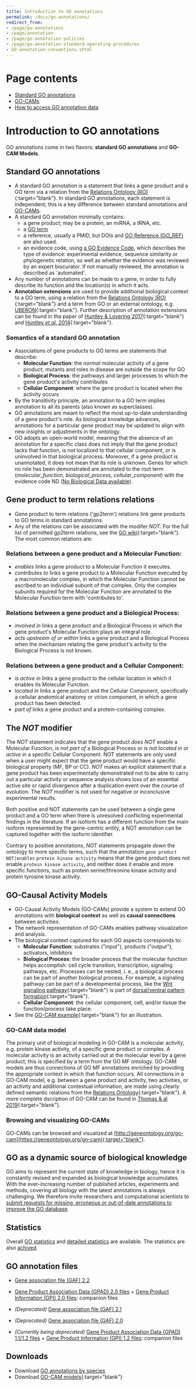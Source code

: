 ```yaml
---
title: Introduction to GO annotations
permalink: /docs/go-annotations/
redirect_from:
- /page/go-annotations
- /page/annotation
- /page/go-annotation-policies
- /page/go-annotation-standard-operating-procedures
- GO.annotation.conventions.shtml
---
```

# Page contents 
+ [Standard GO annotations](#standard-go-annotations) 
+ [GO-CAMs](#go-causal-activity-models)
+ [How to access GO annotation data](#go-annotation-files) 

# Introduction to GO annotations

GO annotations come in two flavors: **standard GO annotations** and **GO-CAM Models**.

## Standard GO annotations
+ A standard GO annotation is a statement that links a gene product and a GO term via a relation from the [Relations Ontology (RO)](http://www.obofoundry.org/ontology/ro.html){:target="blank"}. In standard GO annotations, each statement is independent; this is a key difference between standard annotations and [GO-CAMs](#go-causal-activity-models). 
+ A standard GO annotation minimally contains:
  + a gene product; may be a protein, an miRNA, a tRNA, etc.
  + a [GO term](/docs/ontology-documentation/)
  + a reference, usually a PMID, but DOIs and [GO Reference (GO_REF)](/gorefs.html) are also used. 
  + an evidence code, using [a GO Evidence Code](/docs/guide-go-evidence-codes/), which describes the type of evidence: experimental evidence, sequence similarity or phylogenetic relation, as well as whether the evidence was reviewed by an expert biocurator. If not manually reviewed, the annotation is described as 'automated'.
+ Any number of annotations can be made to a gene, in order to fully describe its function and the location(s) in which it acts.
+ **Annotation extensions** are used to provide additional biological context to a GO term, using a relation from the [Relations Ontology (RO)](http://www.obofoundry.org/ontology/ro.html){:target="blank"} and a term from GO or an external ontology, e.g. [UBERON](http://uberon.github.io/){:target="blank"}. Further description of annotation extensions can be found in tha paper of [Huntley & Lovering 2017](https://www.ncbi.nlm.nih.gov/pubmed/27812947){:target="blank"} and [Huntley *et al.* 2014](https://www.ncbi.nlm.nih.gov/pubmed/24885854){:target="blank"}.

### Semantics of a standard GO annotation
+ Associations of gene products to GO terms are statements that describe:
  + **Molecular Function**: the *normal* molecular activity of a gene product; mutants and roles in disease are outside the scope for GO
  + **Biological Process**: the pathways and larger processes to which the gene product's activity contributes
  + **Cellular Component**: where the gene product is located when the activity occurs
+ By the transitivity principle, an annotation to a GO term implies annotation to all its parents (also known as superclasses). 
+ GO annotations are meant to reflect the most up-to-date understanding of a gene product's role. As biological knowledge advances, annotations for a particular gene product may be updated to align with new insights or adjustments in the ontology. 
+ GO adopts an open-world model, meaning that the absence of an annotation for a specific class does not imply that the gene product lacks that function, is not localized to that cellular component, or is uninvolved in that biological process. Moreover, if a gene product is unannotated, it does not mean that its role is unknown. Genes for which no role has been demonstrated are annotated to the root term (*molecular_function, biological_process, cellular_component*) with the evidence code ND ([No Biological Data available](https://wiki.geneontology.org/index.php/No_biological_Data_available_(ND)_evidence_code)). 

## Gene product to term relations relations
+ Gene product to term relations ('gp2term') relations link gene products to GO terms in standard annotations.
+ Any of the relations can be associated with the modifer *NOT*. For the full list of permitted gp2term relations, see the [GO wiki](https://wiki.geneontology.org/Annotation_Relations#Standard_Annotation_Relations){:target="blank"}. The most common relations are:
### Relations between a gene product and a Molecular Function: 
 + *enables* links a gene product to a Molecular Function it executes. 
 + *contributes to* links a gene product to a Molecular Function executed by a macromolecular complex, in which the Molecular Function cannot be ascribed to an individual subunit of that complex. Only the complex subunits required for the Molecular Function are annotated to the Molecular Function term with 'contributes to'.  
### Relations between a gene product and a Biological Process: 
  + *involved in* links a gene product and a Biological Process in which the gene product's Molecular Function plays an integral role.
  + *acts upstream of or within* links a gene product and a Biological Process when the mechanism relating the gene product's activity to the Biological Process is not known.
### Relations between a gene product and a Cellular Component: 
  + *is active in* links a gene product to the cellular location in which it enables its Molecular Function.
  + *located in* links a gene product and the Cellular Component, specifically a cellular anatomical anatomy or virion component, in which a gene product has been detected. 
  + *part of* links a gene product and a protein-containing complex. 

## The *NOT* modifier

The *NOT* statement indicates that the gene product *does NOT* enable a Molecular Function, is *not part of* a Biological Process or is *not located in* or *active in* a specific Cellular Component. NOT statements are only used when a user might expect that the gene product would have a specific biological property (MF, BP or CC). *NOT* makes an explicit statement that a gene product has been experimentally demonstrated not to be able to carry out a particular activity or sequence analysis shows loss of an essential active site or rapid divergence after a duplication event over the course of evolution. The *NOT* modifier is not used for negative or inconclusive experimental results.

Both positive and NOT statements can be used between a single gene product and a GO term when there is unresolved conflicting experimental findings in the literature. If an isoform has a different function from the main isoform represented by the gene-centric entity, a NOT annotation can be captured together with the isoform identifier.

Contrary to positive annotations, *NOT* statements propagate *down* the ontology to more specific terms, such that the annotation `gene product` `NOT|enables` `protein kinase activity` means that the gene product does not enable `protein kinase activity`, and neither does it enable and more specific functions, such as protein serine/threonine kinase activity and protein tyrosine kinase activity. 

## GO-Causal Activity Models
+ GO-Causal Activity Models (GO-CAMs) provide a system to extend GO annotations with **biological context** as well as **causal connections** between activities. 
+ The network representation of GO-CAMs enables pathway visualization and analysis. 
+ The biological context captured for each GO aspects corresponds to: 
  + **Molecular Function**: substrates ("input"), products ("output"), activators, inhibitors
  + **Biological Process**: the broader process that the molecular function helps accomplish: cell cycle transition, transcription, signaling pathways, etc. Processes can be nested, i. e., a biological process can be part of another biological process. For example, a signaling pathway can be part of a developmental process, like the [Wnt signaling pathway](https://amigo.geneontology.org/amigo/term/GO:0016055){:target="blank"} is part of [dorsal/ventral pattern formation](https://amigo.geneontology.org/amigo/term/GO:0009953){:target="blank"}. 
  + **Cellular Component**: the cellular component, cell, and/or tissue the function/process take place.
+ See the [GO-CAM example](http://model.geneontology.org/5323da1800000002){:target="blank"} for an illustration.

### GO-CAM data model
The primary unit of biological modeling in GO-CAM is a molecular activity, e.g. protein kinase activity, of a specific gene product or complex. A molecular activity is an activity carried out at the molecular level by a gene product; this is specified by a term from the GO MF ontology. GO-CAM models are thus connections of GO MF annotations enriched by providing the appropriate context in which that function occurs. All connections in a GO-CAM model, e.g. between a gene product and activity, two activities, or an activity and additional contextual information, are made using clearly defined semantic relations from the [Relations Ontology](https://obofoundry.org/ontology/ro.html){:target="blank"}. A more complete dscription of GO-CAM can be found in [Thomas & al 2019](https://www.ncbi.nlm.nih.gov/pubmed/31548717){:target="blank"}.

### Browsing and visualizing GO-CAMs
GO-CAMs can be browsed and visualized at [http://geneontology.org/go-cam](https://geneontology.org/go-cam){:target="blank"}.

## GO as a dynamic source of biological knowledge
GO aims to represent the current state of knowledge in biology, hence it is constantly revised and expanded as biological knowledge accumulates. With the ever-increasing number of published articles, experiments and methods, covering all biology with the latest annotations is always challenging. We therefore invite researchers and computational scientists to [submit requests for missing, erroneous or out-of-date annotations to improve the GO database](/docs/contributing-to-go/).

## Statistics
Overall [GO statistics](https://geneontology.org/stats.html) and [detailed statistics](https://current.geneontology.org/release_stats/index.html) are available. The statistics are also [achived](https://release.geneontology.org/).

## GO annotation files
* [Gene association file (GAF) 2.2](/docs/go-annotation-file-gaf-format-2.2/)
* [Gene Product Association Data (GPAD) 2.0 files](/docs/gene-product-association-data-gpad-format-2.0/) + [Gene Product Information (GPI) 2.0 files](/docs/gene-product-information-gpi-format-2.0/): companion files

* *(Deprecated)* [Gene association file (GAF) 2.1](/docs/go-annotation-file-gaf-format-2.1/)
* *(Deprecated)* [Gene association file (GAF) 2.0](/docs/go-annotation-file-gaf-format-2.0/)
* *(Currently being deprecated)* [Gene Product Association Data (GPAD) 1.1/1.2 files](/docs/gene-product-association-data-gpad-format-1.1/) + [Gene Product Information (GPI) 1.2 files](/docs/gene-product-information-gpi-format/): companion files

## Downloads
* Download [GO annotations by species](/docs/download-go-annotations/)
* Download [GO-CAM models](https://geneontology.org/go-cam){:target="blank"}


